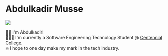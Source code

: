 # Abdulkadir Musse

<a href="https://twitter.com/intent/follow?screen_name=abdulcodes&tw_p=followbutton"><img src="https://img.shields.io/twitter/follow/abdulcodes?label=%40abdulcodes&style=social"></a>

👋🏽 I'm Abdulkadir!<br />
👨🏽‍💻 I'm currently a Software Engineering Technology Student @ <a href="https://www.centennialcollege.ca/programs-courses/full-time/software-engineering-technology-online" target="_blank">Centennial College</a>.<br />
🔥 I hope to one day make my mark in the tech industry.<br />





 <!-- <div align="center"> 
 <img height="175em" alt = "Abdulkadir's Github Stats" src="https://github-readme-stats.vercel.app/api?username=amusse7&show_icons=true&theme=algolia&include_all_commits=true&count_private=true"/>
 <img height="175em" src="https://github-readme-stats.vercel.app/api/top-langs/?username=amusse7&layout=compact&langs_count=7&theme=algolia"/>
</div> -->
    
